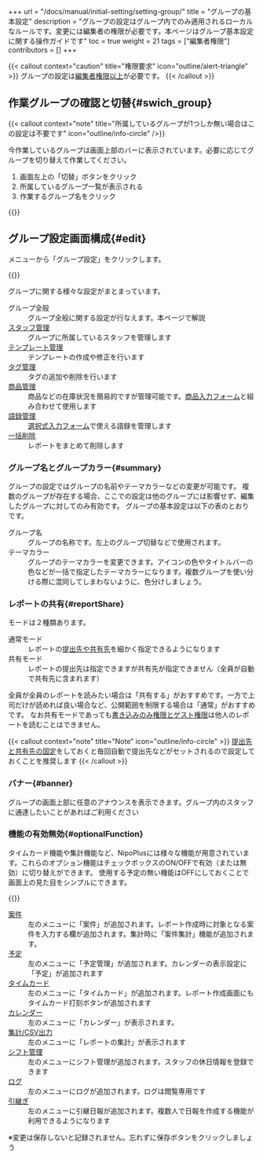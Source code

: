 +++
url = "/docs/manual/initial-setting/setting-group/"
title = "グループの基本設定"
description = "グループの設定はグループ内でのみ適用されるローカルなルールです。変更には編集者の権限が必要です。本ページはグループ基本設定に関する操作ガイドです"
toc = true
weight = 21
tags = ["編集者権限"]
contributors = []
+++

{{< callout context="caution" title="権限要求" icon="outline/alert-triangle" >}}
グループの設定は[編集者権限以上](/docs/manual/initial-setting/staff/rank/)が必要です。
{{< /callout >}}

## 作業グループの確認と切替{#swich_group}

{{< callout context="note" title="所属しているグループが1つしか無い場合はこの設定は不要です" icon="outline/info-circle" />}}

今作業しているグループは画面上部のバーに表示されています。必要に応じてグループを切り替えて作業してください。

1. 画面左上の「切替」ボタンをクリック
1. 所属しているグループ一覧が表示される
1. 作業するグループ名をクリック

{{<icatch filename="img/switch" msg="グループ名をクリックして他のグループに切り替えます" alice="here">}}

## グループ設定画面構成{#edit}

メニューから「グループ設定」をクリックします。

{{<icatch filename="img/group-manage" msg="グループの全般設定では使用する機能やテーマカラーの変更が可能です" alice="ok">}}

グループに関する様々な設定がまとまっています。

<dl class="basic">
<dt>グループ全般</dt>
<dd>グループ全般に関する設定が行なえます。本ページで解説</dd>
<dt><a href="/docs/manual/initial-setting/staff-local/_about/">スタッフ管理</a></dt>
<dd>グループに所属しているスタッフを管理します</dd>
<dt><a href="/docs/manual/initial-setting/template/make/">テンプレート管理</a></dt>
<dd>テンプレートの作成や修正を行います</dd>
<dt><a href="/docs/manual/initial-setting/advanced-setting/tag/">タグ管理</a></dt>
<dd>タグの追加や削除を行います</dd>
<dt><a href="/docs/manual/initial-setting/advanced-setting/point/">商品管理</a></dt>
<dd>商品などの在庫状況を簡易的ですが管理可能です。<a href="/docs/manual/initial-setting/template/mod/">商品入力フォーム</a>と組み合わせて使用します</dd>
<dt><a href="/docs/manual/initial-setting/advanced-setting/goroku/">語録管理</a></dt>
<dd><a href="/docs/manual/initial-setting/template/selects/">選択式入力フォーム</a>で使える語録を管理します</dd>
<dt><a href="/docs/manual/read-report/removereport/#batch_remove">一括削除</a></dt>
<dd>レポートをまとめて削除します</dd>
</dl>

### グループ名とグループカラー{#summary}

グループの設定ではグループの名前やテーマカラーなどの変更が可能です。
複数のグループが存在する場合、ここでの設定は他のグループには影響せず、編集したグループに対してのみ有効です。
グループの基本設定は以下の表のとおりです。

<dl class="basic">
  <dt>グループ名</dt>
  <dd>グループの名称です。左上のグループ切替などで使用されます。</dd>
  <dt>テーマカラー</dt>
  <dd>グループのテーマカラーを変更できます。アイコンの色やタイトルバーの色などが一括で指定したテーマカラーになります。複数グループを使い分ける際に混同してしまわないように、色分けしましょう。</dd>

</dl>

### レポートの共有{#reportShare}

モードは２種類あります。

<dl class="basic">
<dt>通常モード</dt>
<dd>レポートの<a href="/docs/manual/write-report/dist/">提出先や共有先</a>を細かく指定できるようになります</dd>
<dt>共有モード</dt>
<dd>レポートの提出先は指定できますが共有先が指定できません（全員が自動で共有先に含まれます）</dd>
</dl>

全員が全員のレポートを読みたい場合は「共有する」がおすすめです。一方で上司だけが読めれば良い場合など、公開範囲を制限する場合は「通常」がおすすめです。
なお共有モードであっても[書き込みのみ権限とゲスト権限](/docs/manual/initial-setting/staff/rank/#others)は他人のレポートを読むことはできません。

{{< callout context="note" title="Note" icon="outline/info-circle" >}}
[提出先と共有先の固定](/docs/manual/initial-setting/staff-local/dist/)をしておくと毎回自動で提出先などがセットされるので設定しておくことを推奨します
{{< /callout >}}

### バナー{#banner}

グループの画面上部に任意のアナウンスを表示できます。グループ内のスタッフに通達したいことがあればご利用ください

### 機能の有効無効{#optionalFunction}

タイムカード機能や集計機能など、NipoPlusには様々な機能が用意されています。これらのオプション機能はチェックボックスのON/OFFで有効（または無効）に切り替えができます。
使用する予定の無い機能はOFFにしておくことで画面上の見た目をシンプルにできます。

{{<iTablet filename="img/functions" msg="使わない機能はOFFにしたほうがメニューがスッキリするよ" alice="ok">}}

<dl class="basic">
  <dt><a href="/docs/manual/anken/_about/">案件</a></dt>
  <dd>左のメニューに「案件」が追加されます。レポート作成時に対象となる案件を入力する欄が追加されます。集計時に「案件集計」機能が追加されます。</dd>
  <dt><a href="/docs/manual/event/add/">予定</a></dt>
  <dd>左のメニューに「予定管理」が追加されます。カレンダーの表示設定に「予定」が追加されます</dd>
  <dt><a href="/docs/manual/timecard/input/">タイムカード</a></dt>
  <dd>左のメニューに「タイムカード」が追加されます。レポート作成画面にもタイムカード打刻ボタンが追加されます</dd>
  <dt><a href="/docs/manual/calendar/_about/">カレンダー</a></dt>
  <dd>左のメニューに「カレンダー」が表示されます。</dd>
  <dt><a href="/docs/manual/analytics/_about/">集計/CSV出力</a></dt>
  <dd>左のメニューに「レポートの集計」が表示されます</dd>
  <dt><a href="/docs/manual/utils/shift/">シフト管理</a></dt>
  <dd>左のメニューにシフト管理が追加されます。スタッフの休日情報を登録できます</dd>
  <dt><a href="/docs/manual/utils/log/">ログ</a></dt>
  <dd>左のメニューにログが追加されます。ログは閲覧専用です</dd>
  <dt><a href="/docs/manual/write-report/relation/">引継ぎ</a></dt>
  <dd>左のメニューに引継日報が追加されます。複数人で日報を作成する機能が利用できるようになります</dd>

</dl>

※変更は保存しないと記録されません。忘れずに保存ボタンをクリックしましょう
